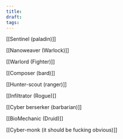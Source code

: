 ```yaml
---
title: 
draft: 
tags:
---
```

[[Sentinel (paladin)]] 

[[Nanoweaver (Warlock)]]

[[Warlord (Fighter)]] 

[[Composer (bard)]]

[[Hunter-scout (ranger)]] 

[[Infiltrator (Rogue)]] 

[[Cyber berserker (barbarian)]]

[[BioMechanic (Druid)]]

[[Cyber-monk (it should be fucking obvious)]]